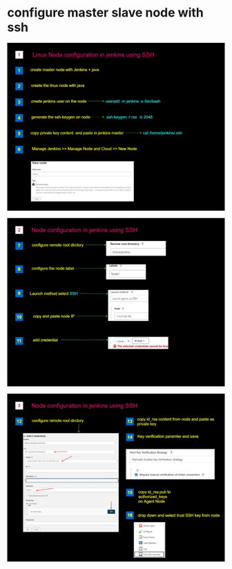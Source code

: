 # configure master slave node with ssh #

![image](https://github.com/vijayendrar/devsecops/blob/main/Jenkins/images/jenkins-node.jpg)

![image](https://github.com/vijayendrar/devsecops/blob/main/Jenkins/images/jenkins-config-2.jpg)

![image](https://github.com/vijayendrar/devsecops/blob/main/Jenkins/images/jenkins-config-3.jpg)

